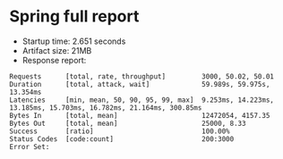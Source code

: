 # Spring full report

* Startup time: 2.651 seconds
* Artifact size: 21MB
* Response report:
```
Requests      [total, rate, throughput]         3000, 50.02, 50.01
Duration      [total, attack, wait]             59.989s, 59.975s, 13.354ms
Latencies     [min, mean, 50, 90, 95, 99, max]  9.253ms, 14.223ms, 13.185ms, 15.703ms, 16.782ms, 21.164ms, 300.85ms
Bytes In      [total, mean]                     12472054, 4157.35
Bytes Out     [total, mean]                     25000, 8.33
Success       [ratio]                           100.00%
Status Codes  [code:count]                      200:3000  
Error Set:
```
